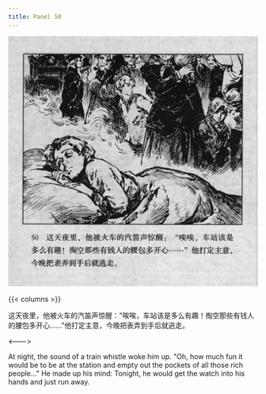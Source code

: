 ```yaml
---
title: Panel 50
---
```


 ![biao page](./../../../images/biao/seifert0726_biao_0054_050.jpg)

{{< columns >}}



这天夜里，他被火车的汽笛声惊醒："唉唉，车站该是多么有趣！掏空那些有钱人的腰包多开心......"他打定主意，今晚把表弄到手后就逃走。

<--->


At night, the sound of a train whistle woke him up. "Oh, how much fun it would be to be at the station and empty out the pockets of all those rich people..." He made up his mind: Tonight, he would get the watch into his hands and just run away.
